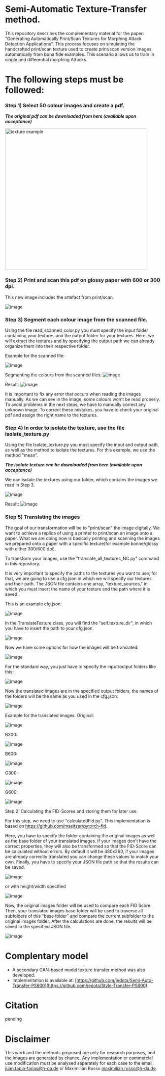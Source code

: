 # Semi-Automatic Texture-Transfer method.
This repository describes the complementary material for the paper: "Generating Automatically Print/Scan Textures for Morphing Attack Detection Applications". This process focuses on simulating the handcrafted print/scan texture used to create print/scan version images automatically from bona fide examples.
This scenario allows us to train in single and differential morphing Attacks.

# The following steps must be followed:

### Step 1) Select 50 colour images and create a pdf.

*****The original pdf can be downloaded from here (available upon acceptance)*****

<img width="458" alt="texture example" src="https://github.com/jedota/texture-ps-hda/assets/45126159/51992695-5ca3-4d0c-a026-563fddad3e57">


### Step 2) Print and scan this pdf on glossy paper with 600 or 300 dpi. 
This new image includes the artefact from print/scan.

![image](https://github.com/jedota/texture-ps-hda/assets/171809025/15140247-ea72-4047-a94f-a3f70a20c084)


### Step 3) Segment each colour image from the scanned file.
Using the file read_scanned_color.py you must specify the input folder containing your textures and the output folder for your textures.
Here, we will extract the textures and by specifying the output path we can already organize them into their respective folder.

Example for the scanned file:


![image](https://github.com/jedota/texture-ps-hda/assets/171809025/b6ca9090-8474-4689-8ed7-fe7558a2b1c0)

Segmenting the colours from the scanned files:
![image](https://github.com/jedota/texture-ps-hda/assets/171809025/fc79a9b2-0763-4c39-b2fc-fa88cb10bc05)

Result:
![image](https://github.com/jedota/texture-ps-hda/assets/171809025/c40c1588-4fbc-4bfc-b96a-f4188c1b9213)

It is important to fix any error that occurs when reading the images manually. As we can see in the image, some colours won't be read properly. 
To avoid problems in the next steps, we have to manually correct any unknown image. To correct these mistakes, you have to check your original pdf
and assign the right name to the textures.



### Step 4) In order to isolate the texture, use the file isolate_texture.py

Using the file Isolate_texture.py you must specify the input and output path, as well as the method to isolate the textures. 
For this example, we use the method "mean".

*****The isolate texture can be downloaded from here (available upon acceptance)*****


We can isolate the textures using our folder, which contains the images we read in Step 3.

![image](https://github.com/jedota/texture-ps-hda/assets/171809025/04d525c2-b1e8-4410-aa50-7ebc0a87aad3)

Result:
![image](https://github.com/jedota/texture-ps-hda/assets/171809025/143a8809-b2b6-46be-81ee-871405882595)

### Step 5) Translating the images

The goal of our transformation will be to "print/scan" the image digitally. We want to achieve a replica of using a printer to print/scan an image onto a paper.
What we are doing now is basically printing and scanning the images we prepared onto a paper with a specific texture(for example bonne/glossy with either 300/600 dpi).

To transform your images, use the "translate_all_textures_NC.py" command in this repository.

It is very important to specify the paths to the textures you want to use; for that, we are going to use a cfg.json in which we will specify our textures and their path. 
The JSON file contains one array, "texture_sources," in which you must insert the name of your texture and the path where it is saved. 


This is an example cfg.json:
 
![image](https://github.com/jedota/texture-ps-hda/assets/171809025/35560a6f-4906-4b18-9bfd-220024d034d5)

In the TranslateTexture class, you will find the "self.texture_dir", in which you have to insert the path to your cfg.json.


![image](https://github.com/jedota/texture-ps-hda/assets/171809025/98434cc4-75ea-45a8-b952-c1dc808adc96)



Now we have some options for how the images will be translated:


![image](https://github.com/jedota/texture-ps-hda/assets/171809025/1dace6ca-cf4c-4d6d-a1cd-0b2b06f1ebd4)



For the standard way, you just have to specify the input/output folders like this:

![image](https://github.com/jedota/texture-ps-hda/assets/171809025/4cb70018-e815-4d5c-8646-ae13d4b8e116)

Now the translated images are in the specified output folders, the names of the folders will be the same as you used in the cfg.json:

![image](https://github.com/jedota/texture-ps-hda/assets/171809025/63462389-e2c6-4e22-afab-c5a925ea886c)


Example for the translated images:
Original: 


![image](https://github.com/jedota/texture-ps-hda/assets/171809025/7f6ea931-0965-4ed4-92db-0075afa845d8)


B300:

![image](https://github.com/jedota/texture-ps-hda/assets/171809025/cb66a698-40fd-46e8-8a95-80ccea0f9e37)

B600:

![image](https://github.com/jedota/texture-ps-hda/assets/171809025/ff3d157b-c073-4ae4-a33d-04b0841569de)


G300:

![image](https://github.com/jedota/texture-ps-hda/assets/171809025/9918ad86-e8fb-433b-afa4-011cd5cd38ac)


G600:

![image](https://github.com/jedota/texture-ps-hda/assets/171809025/7b28489a-d138-4371-92b4-5b15d4f200fd)


Step 2: Calculating the FID-Scores and storing them for later use

For this step, we need to use "calculatedFid.py". 
This implementation is based on https://github.com/mseitzer/pytorch-fid.

Here, you have to specify the folder containing the original images as well as the base folder of your translated images. If your images don't have the correct properties, they will also be transformed
so that the FID-Score can be calculated without errors. By default it will be 480x360, if your images are already correctly translated you can change these values to match your own. Finally, you have to specify your JSON file path so that the results can be saved.

![image](https://github.com/jedota/texture-ps-hda/assets/171809025/485c8245-2052-4ef1-b3bd-25370d2df15a)

or with height/width specified

![image](https://github.com/jedota/texture-ps-hda/assets/171809025/b24f36b9-2be1-4046-9e3d-baefae773b53)



Now, the original images folder will be used to compare each FID Score. Then, your translated images base folder will be used to traverse all subfolders of this "base folder" and compare the current subfolder to the original images folder. After the calculations are done, the results will be saved in the specified JSON file.

![image](https://github.com/jedota/texture-ps-hda/assets/171809025/79d67cb6-03a8-4df8-b229-6537f8af3d54)

# Complentary model
- A secondary GAN-based model texture transfer method was also developed.
- Implementation is available at: [https://github.com/jedota/Semi-Auto-Transfer-PS600](https://github.com/jedota/Style-Transfer-PS600)

# Citation
pending

# Disclaimer
This work and the methods proposed are only for research purposes, and the images are generated by chance. Any implementation or commercial use modification must be analysed separately for each case to the email: juan.tapia-farias@h-da.de or Maximilian Russo maximilian.russo@h-da.de.
